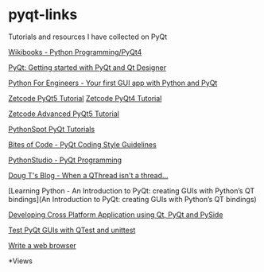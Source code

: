 # pyqt-links
Tutorials and resources I have collected on PyQt

[Wikibooks - Python Programming/PyQt4](https://en.wikibooks.org/wiki/Python_Programming/PyQt4)

[PyQt: Getting started with PyQt and Qt Designer](https://nikolak.com/pyqt-qt-designer-getting-started/)

[Python For Engineers - Your first GUI app with Python and PyQt](http://pythonforengineers.com/your-first-gui-app-with-python-and-pyqt/) 

[Zetcode PyQt5 Tutorial](http://zetcode.com/gui/pyqt5/)
[Zetcode PyQt4 Tutorial](http://zetcode.com/gui/pyqt4/)

[Zetcode Advanced PyQt5 Tutorial](http://zetcode.com/ebooks/advancedpyqt4/)

[PythonSpot PyQt Tutorials](https://pythonspot.com/en/pyqt4/)

[Bites of Code - PyQt Coding Style Guidelines](http://bitesofcode.blogspot.ca/2011/10/pyqt-coding-style-guidelines.html?m=1)

[PythonStudio - PyQt Programming](https://www.pythonstudio.us/pyqt-programming/)

[Doug T's Blog - When a QThread isn't a thread...](http://ilearnstuff.blogspot.com/2012/08/when-qthread-isnt-thread.html)

[Learning Python - An Introduction to PyQt: creating GUIs with Python’s QT bindings](An Introduction to PyQt: creating GUIs with Python’s QT bindings)


[Developing Cross Platform Application using Qt, PyQt and PySide](http://pythonthusiast.pythonblogs.com/230_pythonthusiast/archive/1348_developing_cross_platform_application_using_qt_pyqt_and_pyside__introduction-part_1_of_5.html)

[Test PyQt GUIs with QTest and unittest](http://johnnado.com/pyqt-qtest-example/)

[Write a web browser](http://i-miss-erin.blogspot.com/2009/03/write-web-browser-by-python.html)

*Views
